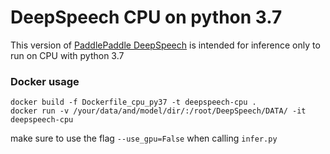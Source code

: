 # DeepSpeech CPU on python 3.7
This version of [PaddlePaddle DeepSpeech](https://github.com/PaddlePaddle/DeepSpeech) is intended for inference only to run on CPU with python 3.7

### Docker usage
```
docker build -f Dockerfile_cpu_py37 -t deepspeech-cpu .
docker run -v /your/data/and/model/dir/:/root/DeepSpeech/DATA/ -it deepspeech-cpu
```

make sure to use the flag `--use_gpu=False` when calling `infer.py`
